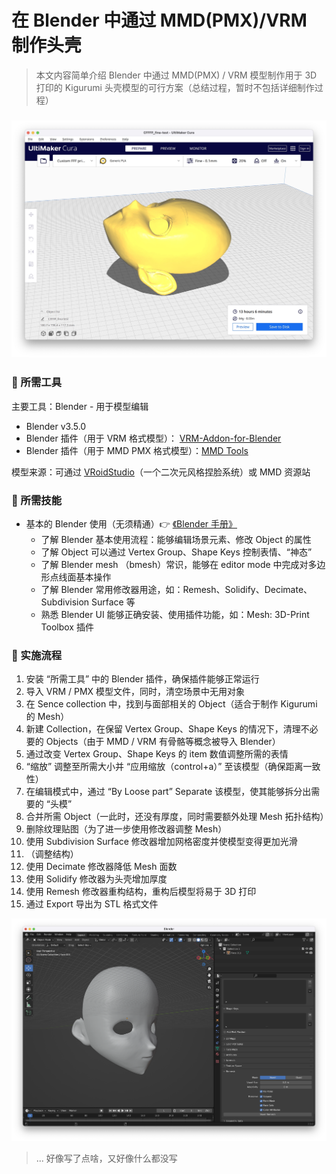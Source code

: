 # 在 Blender 中通过 MMD(PMX)/VRM 制作头壳

> 本文内容简单介绍 Blender 中通过 MMD(PMX) / VRM 模型制作用于 3D 打印的 Kigurumi 头壳模型的可行方案（总结过程，暂时不包括详细制作过程）

### ![](../.gitbook/assets/image.png)

### 🔧 所需工具

主要工具：Blender - 用于模型编辑

- Blender v3.5.0
- Blender 插件（用于 VRM 格式模型）： [VRM-Addon-for-Blender](https://github.com/saturday06/VRM-Addon-for-Blender)
- Blender 插件（用于 MMD PMX 格式模型）：[MMD Tools](https://github.com/UuuNyaa/blender_mmd_tools)

模型来源：可通过 [VRoidStudio](https://vroid.com/en/studio)（一个二次元风格捏脸系统）或 MMD 资源站

### 🍞 所需技能

- 基本的 Blender 使用（无须精通）👉 [《Blender 手册》](https://docs.blender.org/manual/en/latest/index.html)
  - 了解 Blender 基本使用流程：能够编辑场景元素、修改 Object 的属性
  - 了解 Object 可以通过 Vertex Group、Shape Keys 控制表情、“神态”
  - 了解 Blender mesh （bmesh）常识，能够在 editor mode 中完成对多边形点线面基本操作
  - 了解 Blender 常用修改器用途，如：Remesh、Solidify、Decimate、Subdivision Surface 等
  - 熟悉 Blender UI 能够正确安装、使用插件功能，如：Mesh: 3D-Print Toolbox 插件

### 🚧 实施流程

1. 安装 “所需工具” 中的 Blender 插件，确保插件能够正常运行
2. 导入 VRM / PMX 模型文件，同时，清空场景中无用对象
3. 在 Sence collection 中，找到与面部相关的 Object（适合于制作 Kigurumi 的 Mesh）
4. 新建 Collection，在保留 Vertex Group、Shape Keys 的情况下，清理不必要的 Objects（由于 MMD / VRM 有骨骼等概念被导入 Blender）
5. 通过改变 Vertex Group、Shape Keys 的 item 数值调整所需的表情
6. “缩放” 调整至所需大小并 “应用缩放（control+a）” 至该模型（确保距离一致性）
7. 在编辑模式中，通过 “By Loose part” Separate 该模型，使其能够拆分出需要的 “头模”
8. 合并所需 Object（一此时，还没有厚度，同时需要额外处理 Mesh 拓扑结构）
9. 删除纹理贴图（为了进一步使用修改器调整 Mesh）
10. 使用 Subdivision Surface 修改器增加网格密度并使模型变得更加光滑
11. （调整结构）
12. 使用 Decimate 修改器降低 Mesh 面数
13. 使用 Solidify 修改器为头壳增加厚度
14. 使用 Remesh 修改器重构结构，重构后模型将易于 3D 打印
15. 通过 Export 导出为 STL 格式文件

![](<../.gitbook/assets/image (2).png>)

> ... 好像写了点啥，又好像什么都没写

